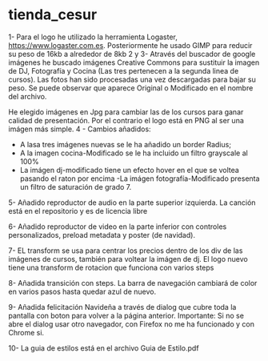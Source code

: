 # tienda_cesur

1- Para el logo he utilizado la herramienta Logaster, https://www.logaster.com.es. Posteriormente he usado GIMP para reducir su peso de 16kb a alrededor de 8kb
2 y 3-  Através del buscador de google imágenes he buscado imágenes Creative Commons para sustituir la imagen de DJ, Fotografía y Cocina (Las tres pertenecen a la segunda linea de cursos).
Las fotos han sido procesadas una vez descargadas para bajar su peso. Se puede observar que aparece Original o Modificado en el nombre del archivo.

He elegido imágenes en Jpg para cambiar las de los cursos para ganar calidad de presentación. Por el contrario el logo está en PNG al ser una imágen más simple.
4 - Cambios añadidos: 
- A lasa tres imágenes nuevas se le ha añadido un border Radius;
- A la imagen cocina-Modificado se le ha incluido un filtro  grayscale al 100%
- La imágen dj-modificado tiene un efecto hover en el que se voltea pasando el raton por encima
-La imágen fotografía-Modificado presenta un filtro de saturación de grado 7.

5- Añadido reproductor de audio en la parte superior izquierda. La canción está en el repositorio y es de licencia libre

6- Añadido reproductor de video en la parte inferior con controles personalizados, preload metadata y poster (de navidad).

7- EL transform se usa para centrar los precios dentro de los div de las imágenes de cursos, también para voltear la imágen de dj.
El logo nuevo tiene una transform de rotacion que funciona con varios steps

8- Añadida transición con steps. 
La barra de navegación cambiará de color en varios pasos hasta quedar azul de nuevo.

9- Añadida felicitación Navideña a través de dialog que cubre toda la pantalla con boton para volver a la página anterior.
Importante: Si no se abre el dialog usar otro navegador, con Firefox no me ha funcionado y con Chrome si.

10- La guia de estilos está en el archivo Guia de Estilo.pdf

